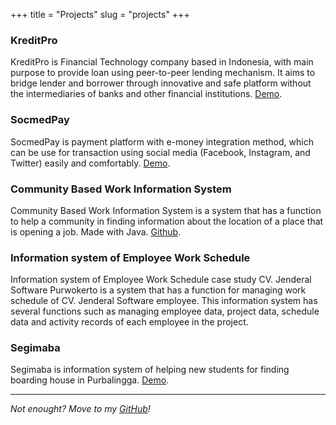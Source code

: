 +++
title = "Projects"
slug = "projects"
+++

### KreditPro
KreditPro is Financial Technology company based in Indonesia, with main purpose to provide loan using peer-to-peer lending mechanism. It aims to bridge lender and borrower through innovative and safe platform without the intermediaries of banks and other financial institutions. [Demo](https://kreditpro.id).

### SocmedPay
SocmedPay is payment platform with e-money integration method, which can be use for transaction using social media (Facebook, Instagram, and Twitter) easily and comfortably. [Demo](https://socmedpay.id).

### Community Based Work Information System
Community Based Work Information System is a system that has a function to help a community in finding information about the location of a place that is opening a job. Made with Java. [Github](https://github.com/RifqiSah/sikbk).

### Information system of Employee Work Schedule
Information system of Employee Work Schedule case study CV. Jenderal Software Purwokerto is a system that has a function for managing work schedule of CV. Jenderal Software employee. This information system has several functions such as managing employee data, project data, schedule data and activity records of each employee in the project.

### Segimaba
Segimaba is information system of helping new students for finding boarding house in Purbalingga. [Demo](https://segimaba.com).

---

*Not enought? Move to my [GitHub](https://github.com/rifqisah)!*